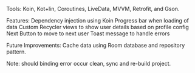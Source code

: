 Tools: 
Koin, Kot+lin, Coroutines, LiveData, MVVM, Retrofit, and Gson.

Features:
Dependency injection using Koin
Progress bar when loading of data
Custom Recycler views to show user details based on profile config
Next Button to move to next user
Toast message to handle errors

Future Improvements:
Cache data using Room database and repository pattern.

Note: should binding error occur clean, sync and re-build project.